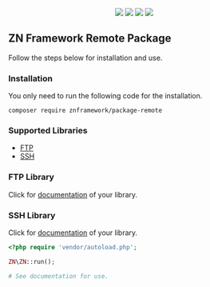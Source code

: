 <p align="center">
<a href="https://packagist.org/packages/znframework/package-remote" rel="nofollow">
	<img src="https://img.shields.io/packagist/dt/znframework/package-remote?style=flat-square" style="max-width:100%;"></a>
<a href="//packagist.org/packages/znframework/package-remote" rel="nofollow">
	<img src="https://img.shields.io/github/v/release/znframework/package-remote?style=flat-square&color=00BFFF" style="max-width:100%;"></a>
<a href="//packagist.org/packages/znframework/package-remote" rel="nofollow">
	<img src="https://img.shields.io/github/release-date/znframework/package-remote?style=flat-square" style="max-width:100%;"></a>
<a href="//packagist.org/packages/znframework/package-remote" rel="nofollow">
	<img src="https://img.shields.io/github/license/znframework/package-remote?style=flat-square" style="max-width:100%;"></a>
</p>

<h2>ZN Framework Remote Package</h2>
<p>
Follow the steps below for installation and use.
</p>

<h3>Installation</h3>
<p>
You only need to run the following code for the installation.
</p>

```
composer require znframework/package-remote
```

<h3>Supported Libraries</h3>
<ul>
    <li><a href="#ftp">FTP</a></li>
    <li><a href="#ssh">SSH</a></li>
</ul>

<h3>FTP Library</h3>
<p id="ftp">
Click for <a href="https://docs.znframework.com/uzak-servisler/ftp-kutuphanesi">documentation</a> of your library.

<h3>SSH Library</h3>
<p id="ssh">
Click for <a href="https://docs.znframework.com/uzak-servisler/ssh-kutuphanesi">documentation</a> of your library.
</p>

```php
<?php require 'vendor/autoload.php';

ZN\ZN::run();

# See documentation for use.
```
